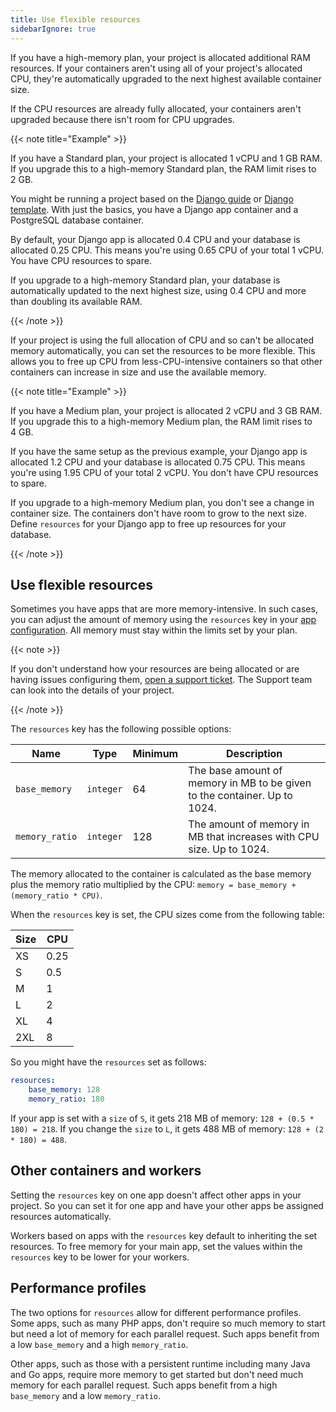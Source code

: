 ```yaml
---
title: Use flexible resources
sidebarIgnore: true
---
```


If you have a high-memory plan, your project is allocated additional RAM resources.
If your containers aren't using all of your project's allocated CPU,
they're automatically upgraded to the next highest available container size.

If the CPU resources are already fully allocated,
your containers aren't upgraded because there isn't room for CPU upgrades.

{{< note title="Example" >}}

If you have a Standard plan, your project is allocated 1&nbsp;vCPU and 1&nbsp;GB RAM.
If you upgrade this to a high-memory Standard plan, the RAM limit rises to 2&nbsp;GB.

You might be running a project based on the [Django guide](../guides/django/_index.md)
or [Django template](https://github.com/platformsh-templates/django4).
With just the basics, you have a Django app container and a PostgreSQL database container.

By default, your Django app is allocated 0.4&nbsp;CPU and your database is allocated 0.25&nbsp;CPU.
This means you're using 0.65&nbsp;CPU of your total 1&nbsp;vCPU.
You have CPU resources to spare. 

If you upgrade to a high-memory Standard plan,
your database is automatically updated to the next highest size,
using 0.4&nbsp;CPU and more than doubling its available RAM.

{{< /note >}}

If your project is using the full allocation of CPU and so can't be allocated memory automatically,
you can set the resources to be more flexible.
This allows you to free up CPU from less-CPU-intensive containers
so that other containers can increase in size and use the available memory.

{{< note title="Example" >}}

If you have a Medium plan, your project is allocated 2&nbsp;vCPU and 3&nbsp;GB RAM.
If you upgrade this to a high-memory Medium plan, the RAM limit rises to 4&nbsp;GB.

If you have the same setup as the previous example,
your Django app is allocated 1.2&nbsp;CPU and your database is allocated 0.75&nbsp;CPU.
This means you're using 1.95&nbsp;CPU of your total 2&nbsp;vCPU.
You don't have CPU resources to spare. 

If you upgrade to a high-memory Medium plan, you don't see a change in container size.
The containers don't have room to grow to the next size.
Define `resources` for your Django app to free up resources for your database.

{{< /note >}}

## Use flexible resources

Sometimes you have apps that are more memory-intensive.
In such cases, you can adjust the amount of memory using the `resources` key in your [app configuration](./_index.md).
All memory must stay within the limits set by your plan.

{{< note >}}

If you don't understand how your resources are being allocated or are having issues configuring them,
[open a support ticket](https://console.platform.sh/-/users/~/tickets/open?category=high-mem-plans).
The Support team can look into the details of your project.

{{< /note >}}

The `resources` key has the following possible options:

| Name           | Type      | Minimum | Description                                                               |
| -------------- | --------- | ------- | ------------------------------------------------------------------------- |
| `base_memory`  | `integer` | 64      | The base amount of memory in MB to be given to the container. Up to 1024. |
| `memory_ratio` | `integer` | 128     | The amount of memory in MB that increases with CPU size. Up to 1024.      |

The memory allocated to the container is calculated as the base memory plus the memory ratio multiplied by the CPU:
`memory = base_memory + (memory_ratio * CPU)`.

When the `resources` key is set, the CPU sizes come from the following table:

| Size | CPU  |
| ---- | ---- |
| XS   | 0.25 |
| S    | 0.5  |
| M    | 1    |
| L    | 2    |
| XL   | 4    |
| 2XL  | 8    |

So you might have the `resources` set as follows:

```yaml {location=".platform.app.yaml"}
resources: 
    base_memory: 128
    memory_ratio: 180
```

If your app is set with a `size` of `S`, it gets 218&nbsp;MB of memory: `128 + (0.5 * 180) = 218`.
If you change the `size` to `L`, it gets 488&nbsp;MB of memory: `128 + (2 * 180) = 488`.

## Other containers and workers

Setting the `resources` key on one app doesn't affect other apps in your project.
So you can set it for one app and have your other apps be assigned resources automatically.

Workers based on apps with the `resources` key default to inheriting the set resources.
To free memory for your main app,
set the values within the `resources` key to be lower for your workers.

## Performance profiles

The two options for `resources` allow for different performance profiles.
Some apps, such as many PHP apps, don't require so much memory to start
but need a lot of memory for each parallel request.
Such apps benefit from a low `base_memory` and a high `memory_ratio`.

Other apps, such as those with a persistent runtime including many Java and Go apps,
require more memory to get started
but don't need much memory for each parallel request.
Such apps benefit from a high `base_memory` and a low `memory_ratio`.
